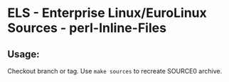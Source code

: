# ELS - Enterprise Linux/EuroLinux Sources - perl-Inline-Files
 
## Usage:
  Checkout branch or tag. Use `make sources` to recreate  SOURCE0 archive.
